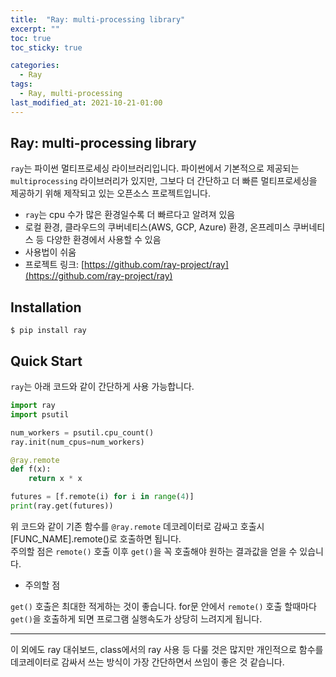 ```yaml
---
title:  "Ray: multi-processing library"
excerpt: ""
toc: true
toc_sticky: true

categories:
  - Ray
tags:
  - Ray, multi-processing
last_modified_at: 2021-10-21-01:00
---
```



## Ray: multi-processing library  
   
`ray`는 파이썬 멀티프로세싱 라이브러리입니다. 파이썬에서 기본적으로 제공되는 `multiprocessing` 라이브러리가 있지만, 
그보다 더 간단하고 더 빠른 멀티프로세싱을 제공하기 위해 제작되고 있는 오픈소스 프로젝트입니다.  
  
- `ray`는 cpu 수가 많은 환경일수록 더 빠르다고 알려져 있음
- 로컬 환경, 클라우드의 쿠버네티스(AWS, GCP, Azure) 환경, 온프레미스 쿠버네티스 등 다양한 환경에서 사용할 수 있음  
- 사용법이 쉬움
- 프로젝트 링크: [https://github.com/ray-project/ray](https://github.com/ray-project/ray)  
  
## Installation
  
```
$ pip install ray
```
  
## Quick Start
  
`ray`는 아래 코드와 같이 간단하게 사용 가능합니다.
  
```python
import ray
import psutil

num_workers = psutil.cpu_count()
ray.init(num_cpus=num_workers)

@ray.remote
def f(x):
    return x * x

futures = [f.remote(i) for i in range(4)]
print(ray.get(futures))
```

위 코드와 같이 기존 함수를 `@ray.remote` 데코레이터로 감싸고 호출시 [FUNC_NAME].remote()로 호출하면 됩니다.  
주의할 점은 `remote()` 호출 이후 `get()`을 꼭 호출해야 원하는 결과값을 얻을 수 있습니다.  
  
- 주의할 점  
  
`get()` 호출은 최대한 적게하는 것이 좋습니다. for문 안에서 `remote()` 호출 할때마다 `get()`을 호출하게 되면 프로그램 실행속도가 상당히 느려지게 됩니다.  
  
***  
  
이 외에도 ray 대쉬보드, class에서의 ray 사용 등 다룰 것은 많지만 개인적으로 함수를 데코레이터로 감싸서 쓰는 방식이 가장 간단하면서 쓰임이 좋은 것 같습니다.

